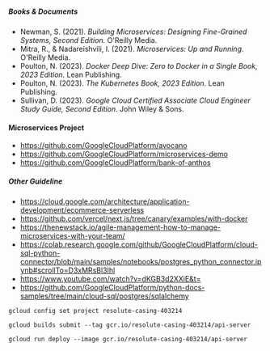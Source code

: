 ##### Books & Documents

- Newman, S. (2021). _Building Microservices: Designing Fine-Grained Systems, Second Edition._ O'Reilly Media.
- Mitra, R., & Nadareishvili, I. (2021). _Microservices: Up and Running_. O'Reilly Media.
- Poulton, N. (2023). _Docker Deep Dive: Zero to Docker in a Single Book, 2023 Edition_. Lean Publishing.
- Poulton, N. (2023). _The Kubernetes Book, 2023 Edition_. Lean Publishing.
- Sullivan, D. (2023). _Google Cloud Certified Associate Cloud Engineer Study Guide, Second Edition_. John Wiley & Sons.

#### Microservices Project
- https://github.com/GoogleCloudPlatform/avocano
- https://github.com/GoogleCloudPlatform/microservices-demo
- https://github.com/GoogleCloudPlatform/bank-of-anthos

##### Other Guideline
- https://cloud.google.com/architecture/application-development/ecommerce-serverless
- https://github.com/vercel/next.js/tree/canary/examples/with-docker
- https://thenewstack.io/agile-management-how-to-manage-microservices-with-your-team/
- https://colab.research.google.com/github/GoogleCloudPlatform/cloud-sql-python-connector/blob/main/samples/notebooks/postgres_python_connector.ipynb#scrollTo=D3xMRsBl3Ihl
- https://www.youtube.com/watch?v=dKGB3d2XXiE&t=
- https://github.com/GoogleCloudPlatform/python-docs-samples/tree/main/cloud-sql/postgres/sqlalchemy

```
gcloud config set project resolute-casing-403214

gcloud builds submit --tag gcr.io/resolute-casing-403214/api-server

gcloud run deploy --image gcr.io/resolute-casing-403214/api-server

```